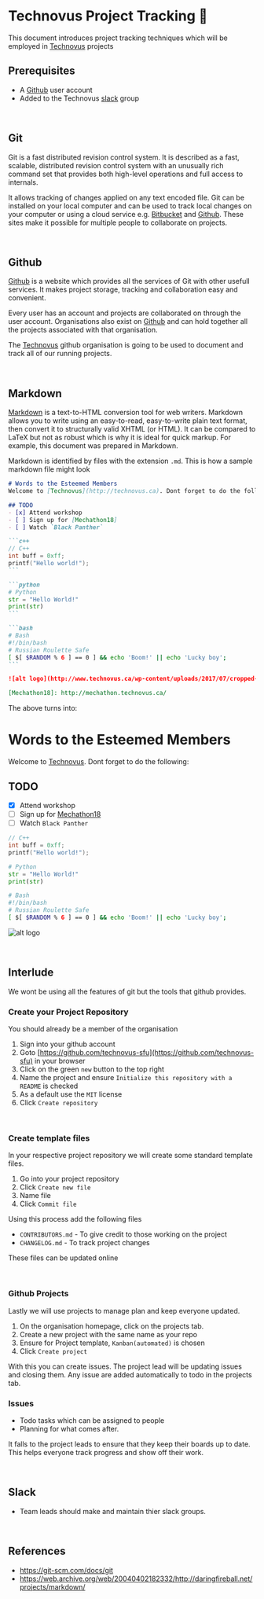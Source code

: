 # Technovus Project Tracking :dog:
This document introduces project tracking techniques which will be employed in [Technovus](http://technovus.ca) projects

## Prerequisites
- A [Github](https://github.com/join) user account
- Added to the Technovus [slack](https://technovus-sfu.slack.com) group

&nbsp;
## Git
Git is a fast distributed revision control system. It is described as a fast, scalable, distributed revision control system with an unusually rich command set that provides both high-level operations and full access to internals.

It allows tracking of changes applied on any text encoded file. Git can be installed on your local computer and can be used to track local changes on your computer or using a cloud service e.g. [Bitbucket] and [Github]. These sites make it possible for multiple people to collaborate on projects.

&nbsp;
## Github
[Github] is a website which provides all the services of Git with other usefull services. It makes project storage, tracking and collaboration easy and convenient.

Every user has an account and projects are collaborated on through the user account. Organisations also exist on [Github] and can hold together all the projects associated with that organisation.

The [Technovus](https://github.com/technovus-sfu/) github organisation is going to be used to document and track all of our running projects.

&nbsp;
## Markdown
[Markdown](https://github.com/adam-p/markdown-here/wiki/Markdown-Cheatsheet) is a text-to-HTML conversion tool for web writers. Markdown allows you to write using an easy-to-read, easy-to-write plain text format, then convert it to structurally valid XHTML (or HTML). It can be compared to LaTeX but not as robust which is why it is ideal for quick markup. For example, this document was prepared in Markdown.

Markdown is identified by files with the extension `.md`. This is how a sample markdown file might look
````markdown
# Words to the Esteemed Members
Welcome to [Technovus](http://technovus.ca). Dont forget to do the following:

## TODO
- [x] Attend workshop
- [ ] Sign up for [Mechathon18]
- [ ] Watch `Black Panther`

```c++
// C++
int buff = 0xff;
printf("Hello world!");
```

```python
# Python
str = "Hello World!"
print(str)
```

```bash
# Bash
#!/bin/bash
# Russian Roulette Safe
[ $[ $RANDOM % 6 ] == 0 ] && echo 'Boom!' || echo 'Lucky boy';
```

![alt logo](http://www.technovus.ca/wp-content/uploads/2017/07/cropped-cropped-Asset-3-1.png)

[Mechathon18]: http://mechathon.technovus.ca/
````
The above turns into:

# Words to the Esteemed Members
Welcome to [Technovus](http://technovus.ca). Dont forget to do the following:

## TODO
- [x] Attend workshop
- [ ] Sign up for [Mechathon18]
- [ ] Watch `Black Panther`

```c++
// C++
int buff = 0xff;
printf("Hello world!");
```

```python
# Python
str = "Hello World!"
print(str)
```

```bash
# Bash
#!/bin/bash
# Russian Roulette Safe
[ $[ $RANDOM % 6 ] == 0 ] && echo 'Boom!' || echo 'Lucky boy';
```

![alt logo](http://www.technovus.ca/wp-content/uploads/2017/07/cropped-cropped-Asset-3-1.png)

[Mechathon18]: http://mechathon.technovus.ca/

&nbsp;
## Interlude
We wont be using all the features of git but the tools that github provides.
### Create your Project Repository
You should already be a member of the organisation
1. Sign into your github account
2. Goto [https://github.com/technovus-sfu](https://github.com/technovus-sfu) in your browser
3. Click on the green `new` button to the top right
4. Name the project and ensure `Initialize this repository with a README` is checked
5. As a default use the `MIT` license
5. Click `Create repository`

&nbsp;
### Create template files
In your respective project repository we will create some standard template files.
1. Go into your project repository
2. Click `Create new file`
3. Name file
4. Click `Commit file`

Using this process add the following files
- `CONTRIBUTORS.md` - To give credit to those working on the project
- `CHANGELOG.md` - To track project changes

These files can be updated online

&nbsp;
### Github Projects
Lastly we will use projects to manage plan and keep everyone updated.
1. On the organisation homepage, click on the projects tab.
2. Create a new project with the same name as your repo
3. Ensure for Project template, `Kanban(automated)` is chosen
4. Click `Create project`

With this you can create issues.
The project lead will be updating issues and closing them.
Any issue are added automatically to todo in the projects tab.

### Issues
- Todo tasks which can be assigned to people
- Planning for what comes after.

It falls to the project leads to ensure that they keep their boards up to date. This helps everyone track progress and show off their work.

&nbsp;
## Slack 
- Team leads should make and maintain thier slack groups.

&nbsp;
## References
- https://git-scm.com/docs/git
- https://web.archive.org/web/20040402182332/http://daringfireball.net/projects/markdown/

[Github]: http://github.com
[Bitbucket]: http://bitbucket.org

